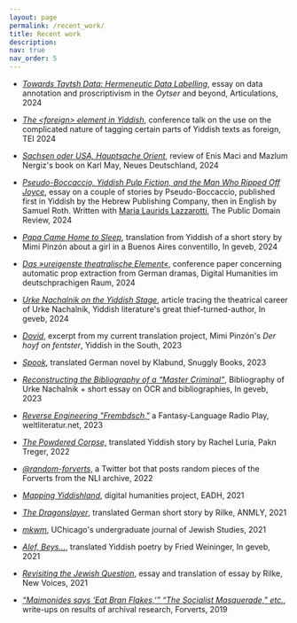 ```yaml
---
layout: page
permalink: /recent_work/
title: Recent work
description: 
nav: true
nav_order: 5
---
```

<style>
p a em{
  color: var(--global-theme-color)
}
</style>
* [*Towards Taytsh Data: Hermeneutic Data Labelling*](https://articulations.temporal-communities.de/contributions/towards-taytsh-data/), essay on data annotation and proscriptivism in the *Oytser* and beyond, Articulations, 2024

* [*The \<foreign\> element in Yiddish*](https://doi.org/10.5281/zenodo.13883242), conference talk on the use on the complicated nature of tagging certain parts of Yiddish texts as foreign, TEI 2024

* [*Sachsen oder USA, Hauptsache Orient*](https://www.nd-aktuell.de/artikel/1184939.immer-wieder-karl-may-sachsen-oder-usa-hauptsache-orient.html), review of Enis Maci and Mazlum Nergiz's book on Karl May, Neues Deutschland, 2024

* [*Pseudo-Boccaccio, Yiddish Pulp Fiction, and the Man Who Ripped Off Joyce*](https://publicdomainreview.org/essay/pseudo-boccaccio-yiddish-pulp-fiction-and-the-man-who-ripped-off-joyce/), essay on a couple of stories by Pseudo-Boccaccio, published first in Yiddish by the Hebrew Publishing Company, then in English by Samuel Roth. Written with [Maria Laurids Lazzarotti](https://marialaurids.net/), The Public Domain Review, 2024

* [*Papa Came Home to Sleep*](https://ingeveb.org/texts-and-translations/papa-came-home), translation from Yiddish of a short story by Mimi Pinzón about a girl in a Buenos Aires conventillo, In geveb, 2024

* [*Das »ureigenste theatralische Element«*](https://doi.org/10.5281/zenodo.10698448), conference paper concerning automatic prop extraction from German dramas, Digital Humanities im deutschprachigen Raum, 2024

* [*Urke Nachalnik on the Yiddish Stage*](https://ingeveb.org/pedagogy/urke-nachalnik-on-the-yiddish-stage), article tracing the theatrical career of Urke Nachalnik, Yiddish literature's great thief-turned-author, In geveb, 2024

* [*Dovid*](https://www.yiddishbookcenter.org/discover/yiddish-translation/yiddish-south/dovid), excerpt from my current translation project, Mimi Pinzón's *Der hoyf on fentster*, Yiddish in the South, 2023

* [*Spook*](https://www.snugglybooks.co.uk/spook/), translated German novel by Klabund, Snuggly Books, 2023

* [*Reconstructing the Bibliography of a “Master Criminal”*](https://ingeveb.org/pedagogy/urke-nachalnik-bibliography), Bibliography of Urke Nachalnik + short essay on OCR and bibliographies, In geveb, 2023 

* [*Reverse Engineering "Frembdsch,"*](https://weltliteratur.net/reverse-engineering-frembdsch/) a Fantasy-Language Radio Play,  weltliteratur.net, 2023

* [*The Powdered Corpse,*](https://www.yiddishbookcenter.org/language-literature-culture/pakn-treger/2022-pakn-treger-digital-translation-issue/powdered-corpse) translated Yiddish story by Rachel Luria, Pakn Treger, 2022

* [*@random-forverts*](https://twitter.com/random_forverts), a Twitter bot that posts random pieces of the Forverts from the NLI archive, 2022

* [*Mapping Yiddishland*](https://eadh.org/projects/mapping-yiddishland), digital humanities project, EADH, 2021

* [*The Dragonslayer*](https://anmly.org/ap33/jonah-lubin-translates-rainer-maria-rilke/), translated German short story by Rilke, ANMLY, 2021

* [*mkwm*](https://mkwm.humanities.uchicago.edu/), UChicago's undergraduate journal of Jewish Studies, 2021

* [*Alef, Beys...*](https://ingeveb.org/texts-and-translations/alef-beys), translated Yiddish poetry by Fried Weininger, In geveb, 2021

* [*Revisiting the Jewish Question*](https://newvoices.org/2021/02/25/revisiting-the-jewish-question/), essay and translation of essay by Rilke, New Voices, 2021

* [*“Maimonides says ‘Eat Bran Flakes,’” “The Socialist Masquerade,” etc.*](https://yiddish.forward.com/authors/%D7%99%D7%95%D7%A0%D7%94-%D7%9C%D7%95%D7%91%D7%99%D7%9F/index.html), write-ups on results of archival research, Forverts, 2019
